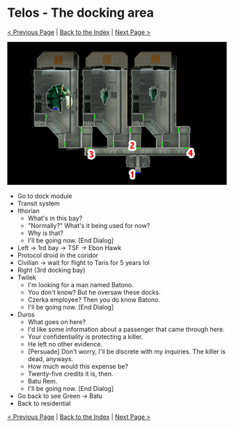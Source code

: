 # Telos - The docking area

[< Previous Page](./03_Telos.md) |
[Back to the Index](../index.md) |
[Next Page >](./05_Telos.md)

![](img/04_Telos/04_Telos_map.png)

- Go to dock module
- Transit system
- Ithorian
    - What's in this bay?
    - "Normally?" What's it being used for now?
    - Why is that?
    - I'll be going now. [End Dialog]
- Left -> 1rd bay -> TSF -> Ebon Hawk
- Protocol droid in the coridor
- Civilian -> wait for flight to Taris for 5 years lol
- Right (3rd docking bay)
- Twilek
    - I'm looking for a man named Batono.
    - You don't know? But he oversaw these docks.
    - Czerka employee? Then you do know Batono.
    - I'll be going now. [End Dialog]
- Duros
    - What goes on here?
    - I'd like some information about a passenger that came through here.
    - Your confidentiality is protecting a killer.
    - He left no other evidence.
    - [Persuade] Don't worry, I'll be discrete with my inquiries. The killer is dead, anyways.
    - How much would this expense be?
    - Twenty-five credits it is, then.
    - Batu Rem.
    - I'll be going now. [End Dialog]
- Go back to see Green -> Batu
- Back to residential

[< Previous Page](./03_Telos.md) |
[Back to the Index](../index.md) |
[Next Page >](./05_Telos.md)
